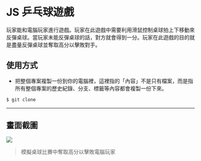 # JS 乒乓球遊戲

玩家能和電腦玩家進行遊戲。玩家在此遊戲中需要利用滑鼠控制桌球拍上下移動來反彈桌球。當玩家未能反彈桌球的話，對方就會得到一分。玩家在此遊戲的目的就是盡量反彈桌球並奪取高分以擊敗對手。

## 使用方式
- 把整個專案複製一份到你的電腦裡，這裡指的「內容」不是只有檔案，而是指所有整個專案的歷史紀錄、分支、標籤等內容都會複製一份下來。
```sh
$ git clone
```

----

## 畫面截圖
![](https://i.imgur.com/arARaRO.gif)
> 模擬桌球比賽中奪取高分以擊敗電腦玩家

